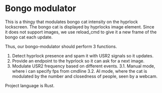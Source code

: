 # Bongo modulator

This is a thingy that modulates bongo cat intensity on the hyprlock lockscreen.
The bongo cat is displayed by hyprlocks image element. Since it does not support
images, we use reload_cmd to give it a new frame of the bongo cat each update.

Thus, our bongo-modulator should perform 3 functions.
1. Detect hyprlock presence and spam it with USR2 signals so it updates.
2. Provide an endpoint to the hyprlock so it can ask for a next image.
3. Modulate USR2 frequency based on different events.
3.1. Manual mode, where i can specify fps from cmdline
3.2. AI mode, where the cat is modulated by the number and closedness of people,
     seen by a webcam.

Project language is Rust.
